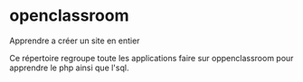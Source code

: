 # openclassroom
Apprendre a créer un site en entier 

Ce répertoire regroupe toute les applications faire sur oppenclassroom pour apprendre le php ainsi que l'sql.
